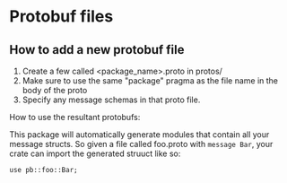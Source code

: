 # Protobuf files

## How to add a new protobuf file

1.  Create a few called <package_name>.proto in protos/
2.  Make sure to use the same "package" pragma as the file name in the body of
    the proto
3.  Specify any message schemas in that proto file.

How to use the resultant protobufs:

This package will automatically generate modules that contain all your message
structs. So given a file called foo.proto with `message Bar`, your crate can
import the generated struuct like so:

    use pb::foo::Bar;
